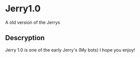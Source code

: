 # Jerry1.0
A old version of the Jerrys
## Descryption
Jerry 1.0 is one of the early Jerry's (My bots) I hope you enjoy!
